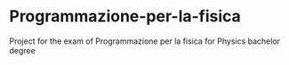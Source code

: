# Programmazione-per-la-fisica
Project for the exam of Programmazione per la fisica for Physics bachelor degree

